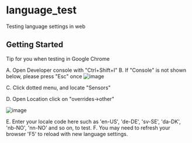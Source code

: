 # language_test

Testing language settings in  web

## Getting Started

Tip for you when testing in Google Chrome

A. Open Developer console with "Ctrl+Shift+I"
B. If "Console" is not shown below, please press "Esc" once
![image](https://user-images.githubusercontent.com/11217296/229809058-517d035b-0fa3-49cf-aef0-b3df3b08b4af.png)

C. Click dotted menu, and locate "Sensors"

D. Open Location click on "overrides->other"

![image](https://user-images.githubusercontent.com/11217296/229809568-066ff113-0bdd-4852-8276-53d3604947b8.png)

E. Enter your locale code here such as 'en-US', 'de-DE', 'sv-SE', 'da-DK', 'nb-NO', 'nn-NO' and so on, to test.
F. You may need to refresh your browser 'F5' to reload with new language settings.
